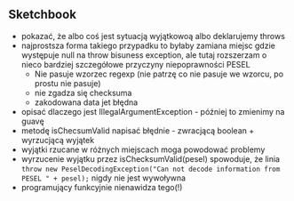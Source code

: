 ## Sketchbook

* pokazać, że albo coś jest sytuacją wyjątkowoą albo deklarujemy throws
* najprostsza forma takiego przypadku to byłaby zamiana miejsc gdzie występuje null na 
 throw bisuness exception, ale tutaj rozszerzam o nieco bardziej szczegółowe przyczyny niepoprawności PESEL
    * Nie pasuje wzorzec regexp (nie patrzę co nie pasuje we wzorcu, po prostu nie pasuje)
    * nie zgadza się checksuma
    * zakodowana data jet błędna 
* opisać dlaczego jest IllegalArgumentException - później to zmienimy na guavę
* metodę isChecsumValid napisać błędnie - zwracjącą boolean + wyrzucjącą wyjątek
* wyjątki rzucane w różnych miejscach moga powodować problemy
* wyrzucenie wyjątku przez isChecksumValid(pesel) spowoduje, że linia ``throw new PeselDecodingException("Can not decode information from PESEL " + pesel);`` nigdy nie jest wywoływna
* programujący funkcyjnie nienawidza tego(!)